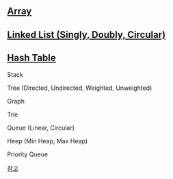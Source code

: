 ## [Array](./concepts/배열.md)

## [Linked List (Singly, Doubly, Circular)](./concepts/연결%20리스트.md)

## [Hash Table](./concepts/해시%20테이블.md)

Stack

Tree (Directed, Undirected, Weighted, Unweighted)

Graph

Trie

Queue (Linear, Circular)

Heep (Min Heap, Max Heap)

Priority Queue

[참고](https://medium.com/@nirajranasinghe/from-bits-to-brilliance-essential-algorithms-and-data-structures-for-computer-science-enthusiasts-960a87aa001)
